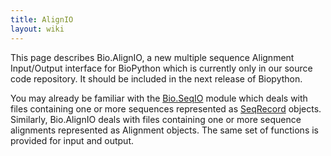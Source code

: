 ```yaml
---
title: AlignIO
layout: wiki
---
```


This page describes Bio.AlignIO, a new multiple sequence Alignment
Input/Output interface for BioPython which is currently only in our
source code repository. It should be included in the next release of
Biopython.

You may already be familiar with the [Bio.SeqIO](SeqIO "wikilink")
module which deals with files containing one or more sequences
represented as [SeqRecord](SeqRecord "wikilink") objects. Similarly,
Bio.AlignIO deals with files containing one or more sequence alignments
represented as Alignment objects. The same set of functions is provided
for input and output.
